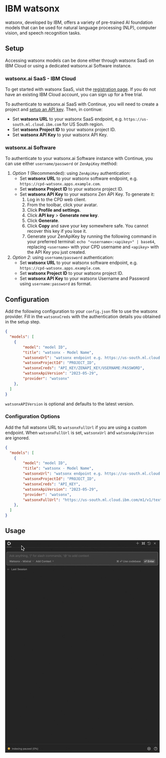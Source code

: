 # IBM watsonx

watsonx, developed by IBM, offers a variety of pre-trained AI foundation models that can be used for natural language processing (NLP), computer vision, and speech recognition tasks.

## Setup

Accessing watsonx models can be done either through watsonx SaaS on IBM Cloud or using a dedicated watsonx.ai Software instance.

### watsonx.ai SaaS - IBM Cloud

To get started with watsonx SaaS, visit the [registration page](https://dataplatform.cloud.ibm.com/registration/stepone?context=wx). If you do not have an existing IBM Cloud account, you can sign up for a free trial.

To authenticate to watsonx.ai SaaS with Continue, you will need to create a project and [setup an API key](https://www.ibm.com/docs/en/mas-cd/continuous-delivery?topic=cli-creating-your-cloud-api-key). Then, in continue:
- Set **watsonx URL** to your watsonx SaaS endpoint, e.g. `https://us-south.ml.cloud.ibm.com` for US South region.
- Set **watsonx Project ID** to your watsonx project ID.
- Set **watsonx API Key** to your watsonx API Key.

### watsonx.ai Software

To authenticate to your watsonx.ai Software instance with Continue, you can use either `username/password` or `ZenApiKey` method:
1. *Option 1* (Recommended): using `ZenApiKey` authentication:
    - Set **watsonx URL** to your watsonx software endpoint, e.g. `https://cpd-watsonx.apps.example.com`.
    - Set **watsonx Project ID** to your watsonx project ID.
    - Set **watsonx API Key** to your watsonx Zen API Key. To generate it:
        1. Log in to the CPD web client.
        2. From the toolbar, click your avatar.
        3. Click **Profile and settings**.
        4. Click **API key** > **Generate new key**.
        5. Click **Generate**.
        6. Click **Copy** and save your key somewhere safe. You cannot recover this key if you lose it.
        7. Generate your ZenApiKey by running the following command in your preferred terminal: `echo "<username>:<apikey>" | base64`, replacing `<username>` with your CPD username and `<apikey>` with the API Key you just created.
2. *Option 2*: using `username/password` authentication:
    - Set **watsonx URL** to your watsonx software endpoint, e.g. `https://cpd-watsonx.apps.example.com`.
    - Set **watsonx Project ID** to your watsonx project ID.
    - Set **watsonx API Key** to your watsonx Username and Password using `username:password` as format.

## Configuration

Add the following configuration to your `config.json` file to use the watsonx provider. Fill in the `watsonxCreds` with the authentication details you obtained in the setup step.

```json title="~/.continue/config.json"
{
  "models": [
    {
        "model": "model ID",
        "title": "watsonx - Model Name",
        "watsonxUrl": "watsonx endpoint e.g. https://us-south.ml.cloud.ibm.com",
        "watsonxProjectId": "PROJECT_ID",
        "watsonxCreds": "API_KEY/ZENAPI_KEY/USERNAME:PASSWORD",
        "watsonxApiVersion": "2023-05-29",
        "provider": "watsonx"
    },
  ]
}   
```

`watsonxAPIVersion` is optional and defaults to the latest version. 

### Configuration Options

Add the full watsonx URL to `watsonxFullUrl` if you are using a custom endpoint. When `watsonxFullUrl` is set, `watsonxUrl` and `watsonxApiVersion` are ignored.
```json title="~/.continue/config.json"
{
  "models": [
    {
        "model": "model ID",
        "title": "watsonx - Model Name",
        "watsonxUrl": "watsonx endpoint e.g. https://us-south.ml.cloud.ibm.com",
        "watsonxProjectId": "PROJECT_ID",
        "watsonxCreds": "API_KEY",
        "watsonxApiVersion": "2023-05-29",
        "provider": "watsonx",
        "watsonxFullUrl": "https://us-south.ml.cloud.ibm.com/m1/v1/text/generation"   
    },
  ]
}   
```

## Usage
![usage-gif](../Model%20Providers/assets/watsonx2.gif)

